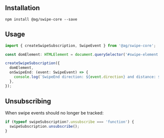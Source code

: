 ## Installation

```
npm install @ag/swipe-core --save
```

## Usage

```typescript
import { createSwipeSubscription, SwipeEvent } from '@ag/swipe-core';

const domElement: HTMLElement = document.querySelector('#swipe-element');

createSwipeSubscription({
  domElement,
  onSwipeEnd: (event: SwipeEvent) => {
    console.log(`SwipeEnd direction: ${event.direction} and distance: ${event.distance}`);
  },
});
```

## Unsubscribing 
When swipe events should no longer be tracked:

```typescript
if (typeof swipeSubscription?.unsubscribe === 'function') {
  swipeSubscription.unsubscribe();
}
```
